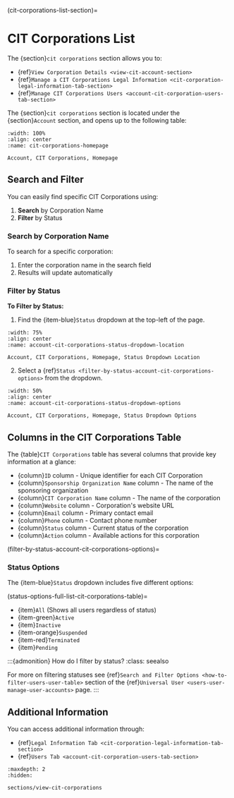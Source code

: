 (cit-corporations-list-section)=
# CIT Corporations List

The {section}`cit corporations` section allows you to:

- {ref}`View Corporation Details <view-cit-account-section>`
- {ref}`Manage a CIT Corporations Legal Information <cit-corporation-legal-information-tab-section>`
- {ref}`Manage CIT Corporations Users <account-cit-corporation-users-tab-section>`

The {section}`cit corporations` section is located under the {section}`Account` section, and opens up to the following table:

```{lazyfigure} ../../_static/solo_app/CIT_Corporation/cit-corporations-homepage.webp
:width: 100%
:align: center
:name: cit-corporations-homepage

Account, CIT Corporations, Homepage
```

## Search and Filter

You can easily find specific CIT Corporations using:

1. **Search** by Corporation Name
2. **Filter** by Status

### Search by Corporation Name

To search for a specific corporation:

1. Enter the corporation name in the search field
2. Results will update automatically

### Filter by Status

**To Filter by Status:**

1. Find the {item-blue}`Status` dropdown at the top-left of the page.

```{lazyfigure} ../../_static/solo_app/Account/CITCorporations/cit-corporate-information-status-filter-location.jpg
:width: 75%
:align: center
:name: account-cit-corporations-status-dropdown-location

Account, CIT Corporations, Homepage, Status Dropdown Location
```

2. Select a {ref}`Status <filter-by-status-account-cit-corporations-options>` from the dropdown.

```{lazyfigure} ../../_static/solo_app/Account/CITCorporations/account-cit-corporations-status-dropdown-options.jpg
:width: 50%
:align: center
:name: account-cit-corporations-status-dropdown-options

Account, CIT Corporations, Homepage, Status Dropdown Options
```

## Columns in the CIT Corporations Table

The {table}`CIT Corporations` table has several columns that provide key information at a glance:

- {column}`ID` column - Unique identifier for each CIT Corporation
- {column}`Sponsorship Organization Name` column - The name of the sponsoring organization
- {column}`CIT Corporation Name` column - The name of the corporation
- {column}`Website` column - Corporation's website URL
- {column}`Email` column - Primary contact email
- {column}`Phone` column - Contact phone number
- {column}`Status` column - Current status of the corporation
- {column}`Action` column - Available actions for this corporation

(filter-by-status-account-cit-corporations-options)=

### Status Options

The {item-blue}`Status` dropdown includes five different options:

(status-options-full-list-cit-corporations-table)=

- {item}`All` (Shows all users regardless of status)
- {item-green}`Active`
- {item}`Inactive`
- {item-orange}`Suspended`
- {item-red}`Terminated`
- {item}`Pending`

:::{admonition} How do I filter by status?
:class: seealso

For more on filtering statuses see {ref}`Search and Filter Options <how-to-filter-users-user-table>` section of the {ref}`Universal User <users-user-manage-user-accounts>` page.
:::

## Additional Information

You can access additional information through:

- {ref}`Legal Information Tab <cit-corporation-legal-information-tab-section>`
- {ref}`Users Tab <account-cit-corporation-users-tab-section>`

```{toctree}
:maxdepth: 2
:hidden:

sections/view-cit-corporations